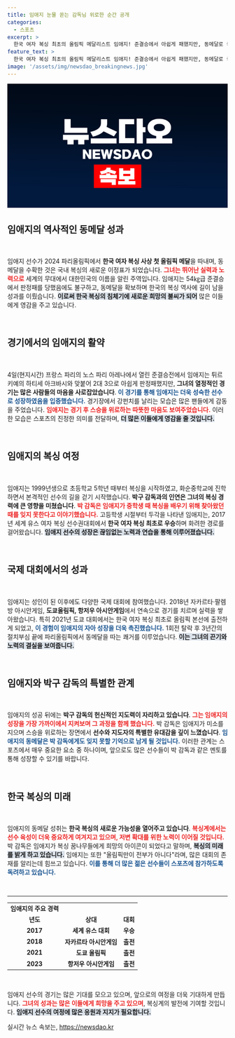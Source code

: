 ```yaml
---
title: 임애지 눈물 쏟는 감독님 위로한 순간 공개
categories:
  - 스포츠
excerpt: >
  한국 여자 복싱 최초의 올림픽 메달리스트 임애지! 준결승에서 아쉽게 패했지만, 동메달로 국내 복싱의 새로운 희망을 선사하다. 그녀의 여정을 지켜보세요!
feature_text: >
  한국 여자 복싱 최초의 올림픽 메달리스트 임애지! 준결승에서 아쉽게 패했지만, 동메달로 국내 복싱의 새로운 희망을 선사하다. 그녀의 여정을 지켜보세요!
image: '/assets/img/newsdao_breakingnews.jpg'
---
```


<p><img src="/assets/img/newsdao_breakingnews.jpg" alt="bookingtag 속보" /></p>

<h2 data-ke-size="size26">임애지의 역사적인 동메달 성과</h2>

<p data-ke-size="size16">&nbsp;</p>

<p>임애지 선수가 2024 파리올림픽에서 <b>한국 여자 복싱 사상 첫 올림픽 메달</b>을 따내며, 동메달을 수확한 것은 국내 복싱의 새로운 이정표가 되었습니다. <b><span style="color: #ee2323;">그녀는 뛰어난 실력과 노력으로</span></b> 세계의 무대에서 대한민국의 이름을 알린 주역입니다. 임애지는 54㎏급 준결승에서 판정패를 당했음에도 불구하고, 동메달을 확보하며 한국의 복싱 역사에 길이 남을 성과를 이뤘습니다. <b><span style="background-color: #21538527;">이로써 한국 복싱의 침체기에 새로운 희망의 불씨가 되어</span></b> 많은 이들에게 영감을 주고 있습니다. </p>

<p data-ke-size="size16">&nbsp;</p>

<h2 data-ke-size="size26">경기에서의 임애지의 활약</h2>

<p data-ke-size="size16">&nbsp;</p>

<p>4일(현지시간) 프랑스 파리의 노스 파리 아레나에서 열린 준결승전에서 임애지는 튀르키예의 하티세 아크바시와 맞붙어 2대 3으로 아쉽게 판정패했지만, <b>그녀의 열정적인 경기는 많은 사람들의 마음을 사로잡았습니다</b>. <b><span style="color: #1a5490;">이 경기를 통해 임애지는 더욱 성숙한 선수로 성장하였음을 입증했습니다.</span></b> 경기장에서 강펀치를 날리는 모습은 많은 팬들에게 감동을 주었습니다. <b><span style="color: #ee2323;">임애지는 경기 후 스승을 위로하는 따뜻한 마음도 보여주었습니다.</span></b> 이러한 모습은 스포츠의 진정한 의미를 전달하며, <b><span style="background-color: #21538527;">더 많은 이들에게 영감을 줄 것입니다.</span></b></p>

<p data-ke-size="size16">&nbsp;</p>

<h2 data-ke-size="size26">임애지의 복싱 여정</h2>

<p data-ke-size="size16">&nbsp;</p>

<p>임애지는 1999년생으로 초등학교 5학년 때부터 복싱을 시작하였고, 화순중학교에 진학하면서 본격적인 선수의 길을 걷기 시작했습니다. <b>박구 감독과의 인연은 그녀의 복싱 경력에 큰 영향을 미쳤습니다</b>. <b><span style="color: #ee2323;">박 감독은 임애지가 중학생 때 복싱을 배우기 위해 찾아왔던 때를 잊지 못한다고 이야기했습니다.</span></b> 고등학생 시절부터 두각을 나타낸 임애지는, 2017년 세계 유스 여자 복싱 선수권대회에서 <b>한국 여자 복싱 최초로 우승</b>하며 화려한 경로를 걸어왔습니다. <b><span style="background-color: #21538527;">임애지 선수의 성장은 끊임없는 노력과 연습을 통해 이루어졌습니다.</span></b> </p>

<p data-ke-size="size16">&nbsp;</p>

<h2 data-ke-size="size26">국제 대회에서의 성과</h2>

<p data-ke-size="size16">&nbsp;</p>

<p>임애지는 성인이 된 이후에도 다양한 국제 대회에 참여했습니다. 2018년 자카르타·팔렘방 아시안게임, <b>도쿄올림픽, 항저우 아시안게임</b>에서 연속으로 경기를 치르며 실력을 쌓아왔습니다. 특히 2021년 도쿄 대회에서는 한국 여자 복싱 최초로 올림픽 본선에 출전하게 되었고, <b><span style="color: #1a5490;">이 경험이 임애지의 자아 성장을 더욱 촉진했습니다.</span></b> 1회전 탈락 후 3년간의 절치부심 끝에 파리올림픽에서 동메달을 따는 쾌거를 이루었습니다. <b><span style="background-color: #21538527;">이는 그녀의 끈기와 노력의 결실을 보여줍니다.</span></b> </p>

<p data-ke-size="size16">&nbsp;</p>

<h2 data-ke-size="size26">임애지와 박구 감독의 특별한 관계</h2>

<p data-ke-size="size16">&nbsp;</p>

<p>임애지의 성공 뒤에는 <b>박구 감독의 헌신적인 지도력이 자리하고 있습니다</b>. <b><span style="color: #ee2323;">그는 임애지의 성장을 가장 가까이에서 지켜보며 그 과정을 함께 했습니다.</span></b> 박 감독은 임애지가 미소를 지으며 스승을 위로하는 장면에서 <b>선수와 지도자의 특별한 유대감을 깊이 느꼈습니다</b>. <b><span style="color: #1a5490;">임애지의 동메달은 박 감독에게도 잊지 못할 기억으로 남게 될 것입니다.</span></b> 이러한 관계는 스포츠에서 매우 중요한 요소 중 하나이며, 앞으로도 많은 선수들이 박 감독과 같은 멘토를 통해 성장할 수 있기를 바랍니다. </p>

<p data-ke-size="size16">&nbsp;</p>

<h2 data-ke-size="size26">한국 복싱의 미래</h2>

<p data-ke-size="size16">&nbsp;</p>

<p>임애지의 동메달 성취는 <b>한국 복싱의 새로운 가능성을 열어주고 있습니다</b>. <b><span style="color: #ee2323;">복싱계에서는 선수 육성이 더욱 중요하게 여겨지고 있으며, 저변 확대를 위한 노력이 이어질 것입니다.</span></b> 박 감독은 임애지가 복싱 꿈나무들에게 희망의 아이콘이 되었다고 말하며, <b><span style="background-color: #21538527;">복싱의 미래를 밝게 하고 있습니다.</span></b> 임애지는 또한 "올림픽만이 전부가 아니다"라며, 많은 대회의 존재를 알리는데 힘쓰고 있습니다. <b><span style="color: #1a5490;">이를 통해 더 많은 젊은 선수들이 스포츠에 참가하도록 독려하고 있습니다.</span></b>  </p>

<p data-ke-size="size16">&nbsp;</p>

<hr>

<table style="width: 100%; border-collapse: collapse;">
    <tr>
        <td style="text-align: center; height: 17px;"><b>임애지의 주요 경력</b></td>
    </tr>
    <tr>
        <td style="text-align: center; height: 17px;"><b>년도</b></td>
        <td style="text-align: center; height: 17px;"><b>상대</b></td>
        <td style="text-align: center; height: 17px;"><b>대회</b></td>
    </tr>
    <tr>
        <td style="text-align: center; height: 17px;"><b>2017</b></td>
        <td style="text-align: center; height: 17px;"><b>세계 유스 대회</b></td>
        <td style="text-align: center; height: 17px;"><b>우승</b></td>
    </tr>
    <tr>
        <td style="text-align: center; height: 17px;"><b>2018</b></td>
        <td style="text-align: center; height: 17px;"><b>자카르타 아시안게임</b></td>
        <td style="text-align: center; height: 17px;"><b>출전</b></td>
    </tr>
    <tr>
        <td style="text-align: center; height: 17px;"><b>2021</b></td>
        <td style="text-align: center; height: 17px;"><b>도쿄 올림픽</b></td>
        <td style="text-align: center; height: 17px;"><b>출전</b></td>
    </tr>
    <tr>
        <td style="text-align: center; height: 17px;"><b>2023</b></td>
        <td style="text-align: center; height: 17px;"><b>항저우 아시안게임</b></td>
        <td style="text-align: center; height: 17px;"><b>출전</b></td>
    </tr>
</table>

<p data-ke-size="size16">&nbsp;</p>

<p>임애지 선수의 경기는 많은 기대를 모으고 있으며, 앞으로의 여정을 더욱 기대하게 만듭니다. <b><span style="color: #ee2323;">그녀의 성과는 많은 이들에게 희망을 주고 있으며</span></b>, 복싱계의 발전에 기여할 것입니다. <b><span style="background-color: #21538527;">임애지 선수의 여정에 많은 응원과 지지가 필요합니다.</span></b></p>
실시간 뉴스 속보는, <a href="https://newsdao.kr" rel="dofollow">https://newsdao.kr</a>


